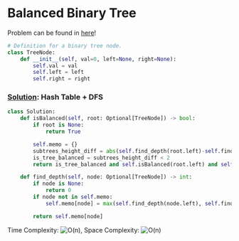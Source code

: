 # Balanced Binary Tree

Problem can be found in [here](https://leetcode.com/problems/balanced-binary-tree)!

```python
# Definition for a binary tree node.
class TreeNode:
    def __init__(self, val=0, left=None, right=None):
        self.val = val
        self.left = left
        self.right = right
```

### [Solution](/Binary%20Tree/110-BalancedBinaryTree/solution.py): Hash Table + DFS

```python
class Solution:
    def isBalanced(self, root: Optional[TreeNode]) -> bool:
        if root is None:
            return True

        self.memo = {}
        subtrees_height_diff = abs(self.find_depth(root.left)-self.find_depth(root.right))
        is_tree_balanced = subtrees_height_diff < 2
        return is_tree_balanced and self.isBalanced(root.left) and self.isBalanced(root.right)

    def find_depth(self, node: Optional[TreeNode]) -> int:
        if node is None:
            return 0
        if node not in self.memo:
            self.memo[node] = max(self.find_depth(node.left), self.find_depth(node.right)) + 1

        return self.memo[node]
```

Time Complexity: ![O(n)](<https://latex.codecogs.com/svg.image?\inline&space;O(n)>), Space Complexity: ![O(n)](<https://latex.codecogs.com/svg.image?\inline&space;O(n)>)

